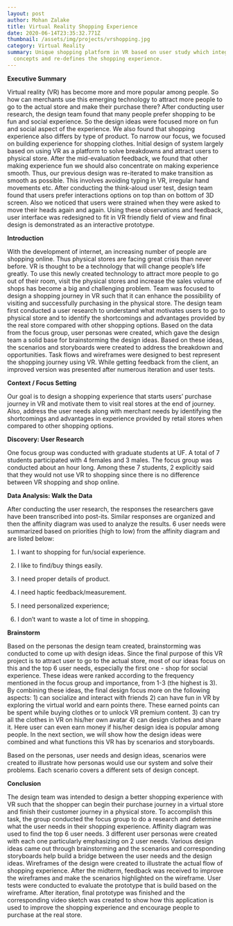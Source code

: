 ```yaml
---
layout: post
author: Mohan Zalake
title: Virtual Reality Shopping Experience
date: 2020-06-14T23:35:32.771Z
thumbnail: /assets/img/projects/vrshopping.jpg
category: Virtual Reality
summary: Unique shopping platform in VR based on user study which integrates VR
  concepts and re-defines the shopping experience.
---
```


**Executive Summary**

Virtual reality (VR) has become more and more popular among people. So how can merchants use this emerging technology to attract more people to go to the actual store and make their purchase there? After conducting user research, the design team found that many people prefer shopping to be fun and social experience. So the design ideas were focused more on fun and social aspect of the experience. We also found that shopping experience also differs by type of product. To narrow our focus, we focused on building experience for shopping clothes. Initial design of system largely based on using VR as a platform to solve breakdowns and attract users to physical store. After the mid-evaluation feedback, we found that other making experience fun we should also concentrate on making experience smooth. Thus, our previous design was re-iterated to make transition as smooth as possible. This involves avoiding typing in VR, irregular hand movements etc. After conducting the think-aloud user test, design team found that users prefer interactions options on top than on bottom of 3D screen. Also we noticed that users were strained when they were asked to move their heads again and again. Using these observations and feedback, user interface was redesigned to fit in VR friendly field of view and final design is demonstrated as an interactive prototype.

**Introduction**

With the development of internet, an increasing number of people are shopping online. Thus physical stores are facing great crisis than never before. VR is thought to be a technology that will change people’s life greatly. To use this newly created technology to attract more people to go out of their room, visit the physical stores and increase the sales volume of shops has become a big and challenging problem. Team was focused to design a shopping journey in VR such that it can enhance the possibility of visiting and successfully purchasing in the physical store. The design team first conducted a user research to understand what motivates users to go to physical store and to identify the shortcomings and advantages provided by the real store compared with other shopping options. Based on the data from the focus group, user personas were created, which gave the design team a solid base for brainstorming the design ideas. Based on these ideas, the scenarios and storyboards were created to address the breakdown and opportunities. Task flows and wireframes were designed to best represent the shopping journey using VR. While getting feedback from the client, an improved version was presented after numerous iteration and user tests.

**Context / Focus Setting**

Our goal is to design a shopping experience that starts users’ purchase journey in VR and motivate them to visit real stores at the end of journey. Also, address the user needs along with merchant needs by identifying the shortcomings and advantages in experience provided by retail stores when compared to other shopping options.

**Discovery: User Research**

One focus group was conducted with graduate students at UF. A total of 7 students participated with 4 females and 3 males. The focus group was conducted about an hour long. Among these 7 students, 2 explicitly said that they would not use VR to shopping since there is no difference between VR shopping and shop online.

**Data Analysis: Walk the Data**

After conducting the user research, the responses the researchers gave have been transcribed into post-its. Similar responses are organized and then the affinity diagram was used to analyze the results. 6 user needs were summarized based on priorities (high to low) from the affinity diagram and are listed below:

1) I want to shopping for fun/social experience.

2) I like to find/buy things easily.

3) I need proper details of product.

4) I need haptic feedback/measurement.

5) I need personalized experience;

6) I don’t want to waste a lot of time in shopping.

**Brainstorm**

Based on the personas the design team created, brainstorming was conducted to come up with design ideas. Since the final purpose of this VR project is to attract user to go to the actual store, most of our ideas focus on this and the top 6 user needs, especially the first one - shop for social experience. These ideas were ranked according to the frequency mentioned in the focus group and importance, from 1-3 (the highest is 3). By combining these ideas, the final design focus more on the following aspects: 1) can socialize and interact with friends 2) can have fun in VR by exploring the virtual world and earn points there. These earned points can be spent while buying clothes or to unlock VR premium content. 3) can try all the clothes in VR on his/her own avatar 4) can design clothes and share it. Here user can even earn money if his/her design idea is popular among people. In the next section, we will show how the design ideas were combined and what functions this VR has by scenarios and storyboards.

Based on the personas, user needs and design ideas, scenarios were created to illustrate how personas would use our system and solve their problems. Each scenario covers a different sets of design concept.

**Conclusion**

The design team was intended to design a better shopping experience with VR such that the shopper can begin their purchase journey in a virtual store and finish their customer journey in a physical store. To accomplish this task, the group conducted the focus group to do a research and determine what the user needs in their shopping experience. Affinity diagram was used to find the top 6 user needs. 3 different user personas were created with each one particularly emphasizing on 2 user needs. Various design ideas came out through brainstorming and the scenarios and corresponding storyboards help build a bridge between the user needs and the design ideas. Wireframes of the design were created to illustrate the actual flow of shopping experience. After the midterm, feedback was received to improve the wireframes and make the scenarios highlighted on the wireframe. User tests were conducted to evaluate the prototype that is build based on the wireframe. After iteration, final prototype was finished and the corresponding video sketch was created to show how this application is used to improve the shopping experience and encourage people to purchase at the real store.